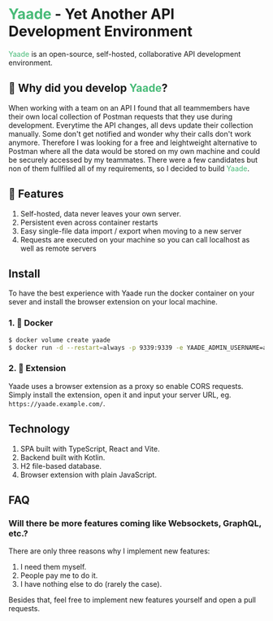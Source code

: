 # <span style="color:#48bb78">Yaade</span> - Yet Another API Development Environment

<span style="color:#48bb78">Yaade</span> is an open-source, self-hosted, collaborative API development environment.

## 🤔 Why did you develop <span style="color:#48bb78">Yaade</span>?


When working with a team on an API I found that all teammembers have their own local collection of Postman requests that they use during development.
Everytime the API changes, all devs update their collection manually. Some don't get notified and wonder why their calls don't work anymore.
Therefore I was looking for a free and leightweight alternative to Postman where all the data would be stored on my own machine and could be securely accessed by my teammates.
There were a few candidates but non of them fullfiled all of my requirements, so I decided to build <span style="color:#48bb78">Yaade</span>.

## 🌟 Features

1. Self-hosted, data never leaves your own server.
2. Persistent even across container restarts
3. Easy single-file data import / export when moving to a new server
4. Requests are executed on your machine so you can call localhost as well as remote servers

## Install

To have the best experience with Yaade run the docker container on your sever and install the browser extension on your local machine.

### 1. 🐋 Docker

```bash
$ docker volume create yaade
$ docker run -d --restart=always -p 9339:9339 -e YAADE_ADMIN_USERNAME=admin -v yaade:/app/data --name yaade yaade:latest
```

### 2. 🔧 Extension

Yaade uses a browser extension as a proxy so enable CORS requests. Simply install the extension, open it and input your server URL, eg. `https://yaade.example.com/`.

## Technology

1. SPA built with TypeScript, React and Vite.
2. Backend built with Kotlin.
3. H2 file-based database.
4. Browser extension with plain JavaScript.

## FAQ

### Will there be more features coming like Websockets, GraphQL, etc.?

There are only three reasons why I implement new features:

1. I need them myself.
2. People pay me to do it.
3. I have nothing else to do (rarely the case).

Besides that, feel free to implement new features yourself and open a pull requests.

